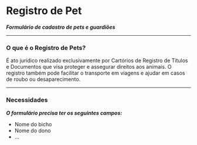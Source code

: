 # Registro de Pet
***Formulário de cadastro de pets e guardiões***

---
### O que é o Registro de Pets?
  É ato jurídico realizado exclusivamente por Cartórios de Registro de Títulos e Documentos que visa proteger e assegurar direitos aos animais.
  O registro também pode facilitar o transporte em viagens e ajudar em casos de roubo ou desaparecimento.

---
### Necessidades
***O formulário precisa ter os seguintes campos:***
  - Nome do bicho
  - Nome do dono
  - ...
      
